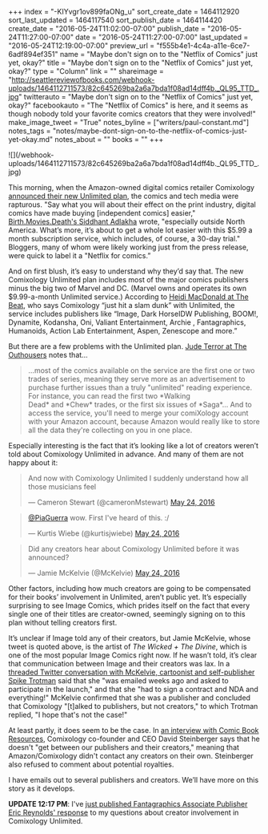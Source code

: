 +++
index = "-KIYvgr1ov899faONg_u"
sort_create_date = 1464112920
sort_last_updated = 1464117540
sort_publish_date = 1464114420
create_date = "2016-05-24T11:02:00-07:00"
publish_date = "2016-05-24T11:27:00-07:00"
date = "2016-05-24T11:27:00-07:00"
last_updated = "2016-05-24T12:19:00-07:00"
preview_url = "f555b4e1-4c4a-a11e-6ce7-6adf894ef351"
name = "Maybe don't sign on to the \"Netflix of Comics\" just yet, okay?"
title = "Maybe don't sign on to the \"Netflix of Comics\" just yet, okay?"
type = "Column"
link = ""
shareimage = "http://seattlereviewofbooks.com/webhook-uploads/1464112711573/82c645269ba2a6a7bda1f08ad14dff4b._QL95_TTD_.jpg"
twitterauto = "Maybe don't sign on to the \"Netflix of Comics\" just yet, okay?"
facebookauto = "The \"Netflix of Comics\" is here, and it seems as though nobody told your favorite comics creators that they were involved!"
make_image_tweet = "True"
notes_byline = ["writers/paul-constant.md"]
notes_tags = "notes/maybe-dont-sign-on-to-the-netflix-of-comics-just-yet-okay.md"
notes_about = ""
books = ""
+++
<p class="image">![](/webhook-uploads/1464112711573/82c645269ba2a6a7bda1f08ad14dff4b._QL95_TTD_.jpg)</p>

This morning, when the Amazon-owned digital comics retailer Comixology [announced their new Unlimited plan](http://www.ew.com/article/2016/05/24/comixology-digital-comic-subscription-service), the comics and tech media were rapturous. "Say what you will about their effect on the print industry, digital comics have made buying [independent comics] easier," [Birth.Movies.Death's Siddhant Adlakha](http://birthmoviesdeath.com/2016/05/24/the-netflix-for-comics-is-finally-here) wrote, "especially outside North America. What’s more, it’s about to get a whole lot easier with this $5.99 a month subscription service, which includes, of course, a 30-day trial." Bloggers, many of whom were likely working just from the press release, were quick to label it a "Netflix for comics.”

And on first blush, it’s easy to understand why they’d say that. The new Comixology Unlimited plan includes most of the major comics publishers minus the big two of Marvel and DC. (Marvel owns and operates its own $9.99-a-month Unlimited service.) According to [Heidi MacDonald at The Beat](http://www.comicsbeat.com/bam-maybe-comixology-will-be-the-netflix-of-comics-qwith-5-99-unlimited-monthly-service/), who says Comixology “just hit a slam dunk” with Unlimited, the service includes publishers like “Image, Dark HorseIDW Publishing, BOOM!, Dynamite, Kodansha, Oni, Valiant Entertainment, Archie , Fantagraphics, Humanoids, Action Lab Entertainment, Aspen, Zenescope and more.”

But there are a few problems  with the Unlimited plan. [Jude Terror at The Outhousers]( http://www.theouthousers.com/index.php/news/135408-comixology-launches-digital-comics-unlimited-service-forgets-to-actually-make-it-unlimited.html) notes that…

<blockquote>…most of the comics available on the service are the first one or two trades of series, meaning they serve more as an advertisement to purchase further issues than a truly "unlimited" reading experience. For instance, you can read the first two *Walking Dead* and *Chew* trades, or the first six issues of *Saga*… And to access the service, you'll need to merge your comiXology account with your Amazon account, because Amazon would really like to store all the data they're collecting on you in one place.</blockquote>

Especially interesting is the fact that it’s looking like a lot of creators weren’t told about Comixology Unlimited in advance. And many of them are not happy about it:

<blockquote class="twitter-tweet" data-lang="en"><p lang="en" dir="ltr">And now with Comixology Unlimited I suddenly understand how all those musicians feel</p>&mdash; Cameron Stewart (@cameronMstewart) <a href="https://twitter.com/cameronMstewart/status/735138077161730052">May 24, 2016</a></blockquote>

<blockquote class="twitter-tweet" data-lang="en"><p lang="en" dir="ltr"><a href="https://twitter.com/PiaGuerra">@PiaGuerra</a> wow. First I&#39;ve heard of this. :/</p>&mdash; Kurtis Wiebe (@kurtisjwiebe) <a href="https://twitter.com/kurtisjwiebe/status/735147744092790787">May 24, 2016</a></blockquote>

<blockquote class="twitter-tweet" data-lang="en"><p lang="en" dir="ltr">Did any creators hear about Comixology Unlimited before it was announced?</p>&mdash; Jamie McKelvie (@McKelvie) <a href="https://twitter.com/McKelvie/status/735125876992581632">May 24, 2016</a></blockquote>

Other factors, including how much creators are going to be compensated for their books’ involvement in Unlimited, aren’t public yet. It’s especially surprising to see Image Comics, which prides itself on the fact that every single one of their titles are creator-owned, seemingly signing on to this plan without telling creators first. 

It’s unclear if Image told any of their creators, but Jamie McKelvie, whose tweet is quoted above, is the artist of *The Wicked + The Divine*, which is one of the most popular Image Comics right now. If he wasn’t told, it’s clear that communication between Image and their creators was lax. In a [threaded Twitter conversation with McKelvie, cartoonist and self-publisher Spike Trotman](https://twitter.com/Iron_Spike/status/735126554229899264) said that she "was emailed weeks ago and asked to participate in the launch," and that she "had to sign a contract and NDA and everything!" McKelvie confirmed that she was a publisher and concluded that Comixology "[t]alked to publishers, but not creators," to which Trotman replied, "I hope that's not the case!"

At least partly, it does seem to be the case. In [an interview with Comic Book Resources](http://www.comicbookresources.com/article/comixology-ceo-answers-the-big-questions-about-new-unlimited-subscription-service), Comixology co-founder and CEO David Steinberger says that he doesn't "get between our publishers and their creators," meaning that Amazon/Comixology didn't contact any creators on their own. Steinberger also refused to comment about potential royalties.

I have emails out to several publishers and creators. We’ll have more on this story as it develops.

**UPDATE 12:17 PM**: I've [just published Fantagraphics Associate Publisher Eric Reynolds' response](http://seattlereviewofbooks.com/notes/2016/05/24/fantagraphics-responds-to-questions-about-creator-involvement-in-comixology-unlimited-program/) to my questions about creator involvement in Comixology Unlimited.
